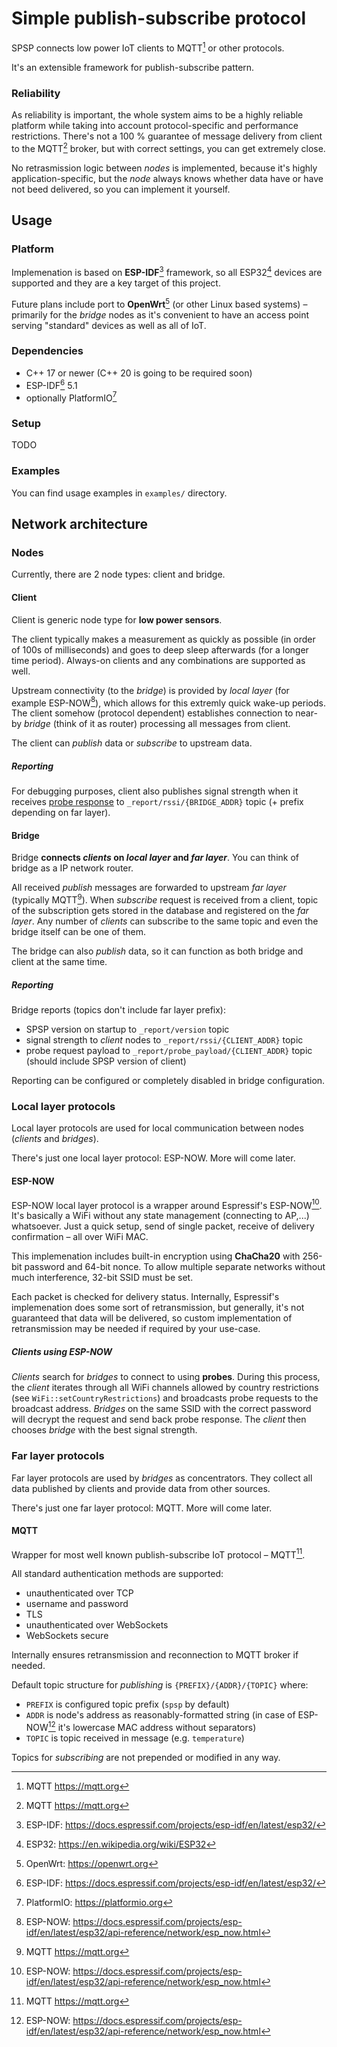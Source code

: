 # Simple publish-subscribe protocol

SPSP connects low power IoT clients to MQTT[^mqtt] or other protocols.

It's an extensible framework for publish-subscribe pattern.

### Reliability

As reliability is important, the whole system aims to be a highly reliable
platform while taking into account protocol-specific and performance
restrictions. There's not a 100 % guarantee of message delivery from client
to the MQTT[^mqtt] broker, but with correct settings, you can get extremely
close.

No retrasmission logic between *nodes* is implemented, because it's highly
application-specific, but the *node* always knows whether data have or have not
beed delivered, so you can implement it yourself.


## Usage

### Platform

Implemenation is based on **ESP-IDF**[^espidf] framework, so all ESP32[^esp32]
devices are supported and they are a key target of this project.

Future plans include port to **OpenWrt**[^openwrt] (or other Linux based
systems) – primarily for the *bridge* nodes as it's convenient to have
an access point serving "standard" devices as well as all of IoT.

### Dependencies

- C++ 17 or newer (C++ 20 is going to be required soon)
- ESP-IDF[^espidf] 5.1
- optionally PlatformIO[^platformio]

### Setup

TODO

### Examples

You can find usage examples in `examples/` directory.


## Network architecture

### Nodes

Currently, there are 2 node types: client and bridge.

#### Client

Client is generic node type for **low power sensors**.

The client typically makes a measurement as quickly as possible
(in order of 100s of milliseconds) and goes to deep sleep afterwards
(for a longer time period).
Always-on clients and any combinations are supported as well.

Upstream connectivity (to the *bridge*) is provided by *local layer*
(for example ESP-NOW[^espnow]), which allows for this extremly quick wake-up
periods.
The client somehow (protocol dependent) establishes connection to near-by
*bridge* (think of it as router) processing all messages from client.

The client can *publish* data or *subscribe* to upstream data.

##### Reporting

For debugging purposes, client also publishes signal strength when it receives
[probe response](#clients-using-esp-now) to `_report/rssi/{BRIDGE_ADDR}` topic
(+ prefix depending on far layer).

#### Bridge

Bridge **connects *clients* on *local layer* and *far layer***.
You can think of bridge as a IP network router.

All received *publish* messages are forwarded to upstream *far layer*
(typically MQTT[^mqtt]). When *subscribe* request is received from a client, topic of
the subscription gets stored in the database and registered on the *far layer*.
Any number of *clients* can subscribe to the same topic and even the bridge
itself can be one of them.

The bridge can also *publish* data, so it can function as both bridge and
client at the same time.

##### Reporting

Bridge reports (topics don't include far layer prefix):
- SPSP version on startup to `_report/version` topic
- signal strength to *client* nodes to `_report/rssi/{CLIENT_ADDR}` topic
- probe request payload to `_report/probe_payload/{CLIENT_ADDR}` topic
  (should include SPSP version of client)

Reporting can be configured or completely disabled in bridge configuration.

### Local layer protocols

Local layer protocols are used for local communication between nodes
(*clients* and *bridges*).

There's just one local layer protocol: ESP-NOW.
More will come later.

#### ESP-NOW

ESP-NOW local layer protocol is a wrapper around Espressif's ESP-NOW[^espnow].
It's basically a WiFi without any state management (connecting to AP,...)
whatsoever. Just a quick setup, send of single packet, receive of delivery
confirmation – all over WiFi MAC.

This implemenation includes built-in encryption using **ChaCha20** with 256-bit
password and 64-bit nonce.
To allow multiple separate networks without much interference, 32-bit SSID
must be set.

Each packet is checked for delivery status.
Internally, Espressif's implemenation does some sort of retransmission, but
generally, it's not guaranteed that data will be delivered, so custom
implementation of retransmission may be needed if required by your use-case.

##### Clients using ESP-NOW

*Clients* search for *bridges* to connect to using **probes**.
During this process, the *client* iterates through all WiFi channels allowed by
country restrictions (see `WiFi::setCountryRestrictions`) and broadcasts probe
requests to the broadcast address. *Bridges* on the same SSID with the correct
password will decrypt the request and send back probe response. The *client*
then chooses *bridge* with the best signal strength.

### Far layer protocols

Far layer protocols are used by *bridges* as concentrators. They collect all
data published by clients and provide data from other sources.

There's just one far layer protocol: MQTT.
More will come later.

#### MQTT

Wrapper for most well known publish-subscribe IoT protocol – MQTT[^mqtt].

All standard authentication methods are supported:
- unauthenticated over TCP
- username and password
- TLS
- unauthenticated over WebSockets
- WebSockets secure

Internally ensures retransmission and reconnection to MQTT broker if needed.

Default topic structure for *publishing* is `{PREFIX}/{ADDR}/{TOPIC}` where:
- `PREFIX` is configured topic prefix (`spsp` by default)
- `ADDR` is node's address as reasonably-formatted string (in case of
ESP-NOW[^espnow] it's lowercase MAC address without separators)
- `TOPIC` is topic received in message (e.g. `temperature`)

Topics for *subscribing* are not prepended or modified in any way.


[^mqtt]: MQTT https://mqtt.org
[^mqtt_wildcard]: MQTT wildcard: http://docs.oasis-open.org/mqtt/mqtt/v3.1.1/os/mqtt-v3.1.1-os.html#_Toc398718107
[^espidf]: ESP-IDF: https://docs.espressif.com/projects/esp-idf/en/latest/esp32/
[^espnow]: ESP-NOW: https://docs.espressif.com/projects/esp-idf/en/latest/esp32/api-reference/network/esp_now.html
[^esp32]: ESP32: https://en.wikipedia.org/wiki/ESP32
[^openwrt]: OpenWrt: https://openwrt.org
[^platformio]: PlatformIO: https://platformio.org
